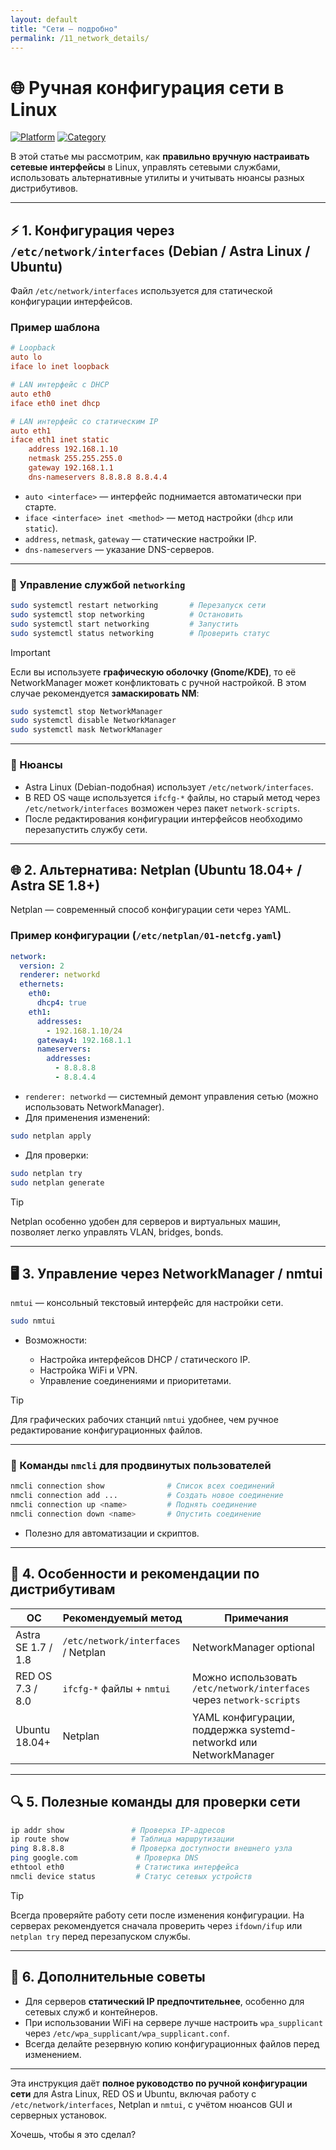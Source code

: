 ```yaml
---
layout: default
title: "Сети — подробно"
permalink: /11_network_details/
---
```



# 🌐 Ручная конфигурация сети в Linux

[![Platform](https://img.shields.io/badge/platform-Linux-lightgrey?style=flat-square&logo=linux)]()
[![Category](https://img.shields.io/badge/category-Networking-blue?style=flat-square)]()

В этой статье мы рассмотрим, как **правильно вручную настраивать сетевые интерфейсы** в Linux, управлять сетевыми службами, использовать альтернативные утилиты и учитывать нюансы разных дистрибутивов.

---

## ⚡ 1. Конфигурация через `/etc/network/interfaces` (Debian / Astra Linux / Ubuntu)

Файл `/etc/network/interfaces` используется для статической конфигурации интерфейсов.  

### Пример шаблона

```ini
# Loopback
auto lo
iface lo inet loopback

# LAN интерфейс с DHCP
auto eth0
iface eth0 inet dhcp

# LAN интерфейс со статическим IP
auto eth1
iface eth1 inet static
    address 192.168.1.10
    netmask 255.255.255.0
    gateway 192.168.1.1
    dns-nameservers 8.8.8.8 8.8.4.4
````

* `auto <interface>` — интерфейс поднимается автоматически при старте.
* `iface <interface> inet <method>` — метод настройки (`dhcp` или `static`).
* `address`, `netmask`, `gateway` — статические настройки IP.
* `dns-nameservers` — указание DNS-серверов.

---

### 🔧 Управление службой `networking`

```bash
sudo systemctl restart networking       # Перезапуск сети
sudo systemctl stop networking          # Остановить
sudo systemctl start networking         # Запустить
sudo systemctl status networking        # Проверить статус
```

> [!IMPORTANT]
> Если вы используете **графическую оболочку (Gnome/KDE)**, то её NetworkManager может конфликтовать с ручной настройкой.
> В этом случае рекомендуется **замаскировать NM**:

```bash
sudo systemctl stop NetworkManager
sudo systemctl disable NetworkManager
sudo systemctl mask NetworkManager
```

---

### 📝 Нюансы

* Astra Linux (Debian-подобная) использует `/etc/network/interfaces`.
* В RED OS чаще используется `ifcfg-*` файлы, но старый метод через `/etc/network/interfaces` возможен через пакет `network-scripts`.
* После редактирования конфигурации интерфейсов необходимо перезапустить службу сети.

---

## 🌐 2. Альтернатива: Netplan (Ubuntu 18.04+ / Astra SE 1.8+)

Netplan — современный способ конфигурации сети через YAML.

### Пример конфигурации (`/etc/netplan/01-netcfg.yaml`)

```yaml
network:
  version: 2
  renderer: networkd
  ethernets:
    eth0:
      dhcp4: true
    eth1:
      addresses:
        - 192.168.1.10/24
      gateway4: 192.168.1.1
      nameservers:
        addresses:
          - 8.8.8.8
          - 8.8.4.4
```

* `renderer: networkd` — системный демонт управления сетью (можно использовать NetworkManager).
* Для применения изменений:

```bash
sudo netplan apply
```

* Для проверки:

```bash
sudo netplan try
sudo netplan generate
```

> [!TIP]
> Netplan особенно удобен для серверов и виртуальных машин, позволяет легко управлять VLAN, bridges, bonds.

---

## 🖥 3. Управление через NetworkManager / nmtui

`nmtui` — консольный текстовый интерфейс для настройки сети.

```bash
sudo nmtui
```

* Возможности:

  * Настройка интерфейсов DHCP / статического IP.
  * Настройка WiFi и VPN.
  * Управление соединениями и приоритетами.

> [!TIP]
> Для графических рабочих станций `nmtui` удобнее, чем ручное редактирование конфигурационных файлов.

---

### 🔧 Команды `nmcli` для продвинутых пользователей

```bash
nmcli connection show              # Список всех соединений
nmcli connection add ...           # Создать новое соединение
nmcli connection up <name>         # Поднять соединение
nmcli connection down <name>       # Опустить соединение
```

* Полезно для автоматизации и скриптов.

---

## 📌 4. Особенности и рекомендации по дистрибутивам

| ОС                 | Рекомендуемый метод                 | Примечания                                                           |
| ------------------ | ----------------------------------- | -------------------------------------------------------------------- |
| Astra SE 1.7 / 1.8 | `/etc/network/interfaces` / Netplan | NetworkManager optional                                              |
| RED OS 7.3 / 8.0   | `ifcfg-*` файлы + `nmtui`           | Можно использовать `/etc/network/interfaces` через `network-scripts` |
| Ubuntu 18.04+      | Netplan                             | YAML конфигурации, поддержка systemd-networkd или NetworkManager     |

---

## 🔍 5. Полезные команды для проверки сети

```bash
ip addr show               # Проверка IP-адресов
ip route show              # Таблица маршрутизации
ping 8.8.8.8               # Проверка доступности внешнего узла
ping google.com             # Проверка DNS
ethtool eth0                # Статистика интерфейса
nmcli device status         # Статус сетевых устройств
```

> [!TIP]
> Всегда проверяйте работу сети после изменения конфигурации. На серверах рекомендуется сначала проверить через `ifdown/ifup` или `netplan try` перед перезапуском службы.

---

## 🧩 6. Дополнительные советы

* Для серверов **статический IP предпочтительнее**, особенно для сетевых служб и контейнеров.
* При использовании WiFi на сервере лучше настроить `wpa_supplicant` через `/etc/wpa_supplicant/wpa_supplicant.conf`.
* Всегда делайте резервную копию конфигурационных файлов перед изменением.

---

Эта инструкция даёт **полное руководство по ручной конфигурации сети** для Astra Linux, RED OS и Ubuntu, включая работу с `/etc/network/interfaces`, Netplan и `nmtui`, с учётом нюансов GUI и серверных установок.

Хочешь, чтобы я это сделал?
```
